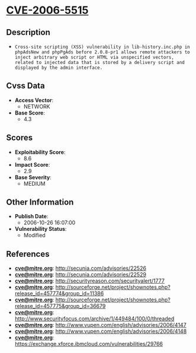 
# [CVE-2006-5515](https://cve.mitre.org/cgi-bin/cvename.cgi?name=CVE-2006-5515)

## Description

- `Cross-site scripting (XSS) vulnerability in lib-history.inc.php in phpAdsNew and phpPgAds before 2.0.8-pr1 allows remote attackers to inject arbitrary web script or HTML via unspecified vectors, related to injected data that is stored by a delivery script and displayed by the admin interface.`

## Cvss Data

- **Access Vector**:
  - NETWORK
- **Base Score**:
  - 4.3

## Scores

- **Exploitability Score**:
  - 8.6
- **Impact Score**:
  - 2.9
- **Base Severity**:
  - MEDIUM

## Other Information

- **Publish Date**:
  - 2006-10-26 16:07:00
- **Vulnerability Status**:
  - Modified

## References

- **cve@mitre.org**: http://secunia.com/advisories/22526
- **cve@mitre.org**: http://secunia.com/advisories/22529
- **cve@mitre.org**: http://securityreason.com/securityalert/1777
- **cve@mitre.org**: http://sourceforge.net/project/shownotes.php?release_id=457774&group_id=11386
- **cve@mitre.org**: http://sourceforge.net/project/shownotes.php?release_id=457775&group_id=36679
- **cve@mitre.org**: http://www.securityfocus.com/archive/1/449484/100/0/threaded
- **cve@mitre.org**: http://www.vupen.com/english/advisories/2006/4147
- **cve@mitre.org**: http://www.vupen.com/english/advisories/2006/4148
- **cve@mitre.org**: https://exchange.xforce.ibmcloud.com/vulnerabilities/29766

